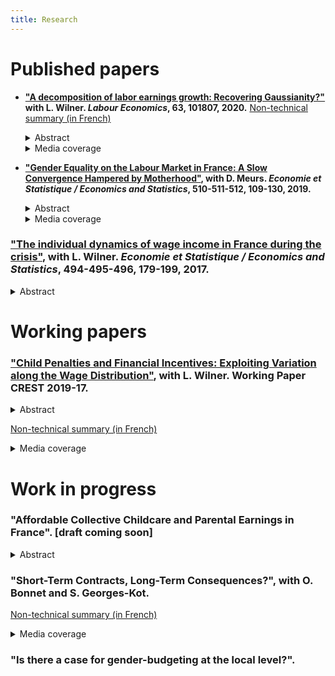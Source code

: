 ```yaml
--- 
title: Research
---
```


# Published papers

* **["A decomposition of labor earnings growth: Recovering Gaussianity?"](https://www.sciencedirect.com/science/article/pii/S0927537120300130) with L. Wilner. *Labour Economics*, 63, 101807, 2020.** [Non-technical summary (in French)](https://www.insee.fr/fr/statistiques/3364555)
    <details>
      <summary>Abstract</summary>
            Recent works have concluded that labor earnings dynamics exhibit non-Gaussian and nonlinear features. We argue in this paper that this finding is mainly due to volatility in working time. Using a non-parametric approach, we find from French data that changes in labor earnings exhibit strong asymmetry and high peakedness. However, after decomposing labor earnings growth into growth in wages and working time, deviations from Gaussianity stem from changes in working time. The nonlinearity of earnings dynamics is also mostly driven by working time dynamics at the extensive margin.
    </details>

  <details>
    <summary>Media coverage</summary>
  
    <a href="https://bfmbusiness.bfmtv.com/observatoire/un-salarie-gagne-4-fois-plus-a-40-ans-qu-a-25-ans-1001513.html">BFMTV</a>, 
    <a href="https://www.lefigaro.fr/economie/le-scan-eco/dessous-chiffres/2016/07/05/29006-20160705ARTFIG00265-votre-salaire-evolue-t-il-normalement.php">Le Figaro</a>.
  </details>
  <p></p>

* **["Gender Equality on the Labour Market in France: A Slow Convergence Hampered by Motherhood"](https://www.insee.fr/en/statistiques/4253144?sommaire=4253180), with D. Meurs. *Economie et Statistique / Economics and Statistics*, 510-511-512, 109-130, 2019.**
    <details>
        <summary>Abstract</summary>
            In France since the 1970s, the growth in labour force has been driven largely by that of women’s participation in the labour market and the fact that they interrupt their careers less often after motherhood. Their level of education has also risen considerably, and they have, on average, been more highly educated than men since the 1990s. But these developments did not result in reducing the gender pay gap to what might have been expected: the average hourly wage gap in the private sector has remained around 20% since the mid-1990s. In this average gap, the share explained by differences in human capital (education, experience) was cancelled out and even reversed between 1968 and 2015. The persistence of the wage gap now appears to be mainly linked to the consequences of motherhood. A child’s arrival causes mothers a loss of annual income largely due to adjustments in their working time. This penalty is higher for mothers whose wages are at the bottom of the wage distribution.
    </details>

    <details>
        <summary>Media coverage</summary>
            <a href="https://blogs.alternatives-economiques.fr/anota/2020/05/05/la-biologie-explique-t-elle-les-inegalites-salariales-entre-hommes-et-femmes">Alternatives Économiques</a>,
    <a href="https://www.la-croix.com/Economie/France/Comment-reduire-inegalites-2019-08-27-1201043464">La Croix</a>,
    <a href="https://www.lesechos.fr/idees-debats/livres/linsee-scrute-50-ans-de-la-vie-des-francais-1159970">Les Échos</a>.
    </details>

<p></p>

### ["The individual dynamics of wage income in France during the crisis"](https://www.insee.fr/en/statistiques/3135092?sommaire=3135112), with L. Wilner. *Economie et Statistique / Economics and Statistics*,  494-495-496, 179-199, 2017.

<details>
  <summary>Abstract</summary>
  
The uncertain nature of future income limits the ability of agents to smooth their consumption over time. Variation in this uncertainty can thus bring about variation in well-being. We study the evolutions of the uncertainty on wage income in France before and over the course of the crisis of 2008 drawing on longitudinal administrative data. Using a non‑parametric method, we estimate the magnitude and form of this uncertainty and show that they depend on past wage income. This uncertainty is broken down into wage and working time, and according to the mobility of the wage earners. During the crisis, the magnitude of this uncertainty on future wage income increases slightly, and its downward asymmetry is stronger at both ends of the wage income scale: with this uncertainty, unfavourable evolutions have a bigger impact during the crisis than in the preceding period. This is explained by a heightened probability of unfavourable individual evolutions in terms of working time for the lowest‑paid workers, and in terms of wage for the highest-paid. Mobility is more frequent during the crisis but the uncertainty associated with it is lower than over the preceding years.
</details>

<p></p>

# Working papers

### ["Child Penalties and Financial Incentives: Exploiting Variation along the Wage Distribution"](http://crest.science/RePEc/wpstorage/2019-17.pdf), with L. Wilner. Working Paper CREST 2019-17.

<details>
  <summary>Abstract</summary>
  
We relate women's labor earnings losses due to motherhood to their pre-childbirth rank in the distribution of hourly wages. Using French administrative data, we show that these "child penalties" decrease steeply along the distribution; by contrast, the related hourly wage losses are fairly homogeneous. Low-wage mothers leave the labor market or reduce their working hours more frequently; the magnitude of such responses is monotonic along the distribution. This empirical evidence highlights the contribution of financial incentives to the child penalty.
</details>

<p></p>

[Non-technical summary (in French)](https://insee.fr/fr/statistiques/4226475)

<details>
  <summary>Media coverage</summary>
  
<a href="https://www.alternatives-economiques.fr/faut-travailler-faire-plaisir-a-entourage/00090661">
Alternatives Économiques</a>,
<a href="https://www.bfmtv.com/economie/comment-l-arrivee-d-un-enfant-accroit-les-differences-salariales-entre-hommes-et-femmes-1784408.html">
BFMTV</a>,
<a href="https://www.challenges.fr/femmes/cinq-ans-apres-l-arrivee-d-un-enfant-les-meres-perdent-25-de-leurs-revenus-salariaux_679076">
Challenges</a>,
<a href="https://www.cnews.fr/france/2019-10-10/selon-une-etude-de-linsee-larrivee-dun-enfant-pese-sur-le-salaire-des-meres">
CNews</a>,
<a href="https://www.cosmopolitan.fr/avoir-un-enfant-fait-baisser-le-salaire-de-la-femme-mais-pas-celui-de-l-homme,2033497.asp">
Cosmopolitan</a>,
<a href="https://www.dna.fr/magazine-lifestyle/2019/12/08/le-regret-d-etre-mere-un-tabou-difficile-a-briser">
Dernières Nouvelles d'Alsace</a>,
<a href="https://www.francetvinfo.fr/economie/emploi/carriere/vie-professionnelle/emploi-des-femmes/avoir-un-enfant-fait-baisser-les-salaires-des-femmes-selon-l-insee_3654475.html">
France 2</a>,
<a href="https://www.francetvinfo.fr/economie/emploi/carriere/vie-professionnelle/emploi-des-femmes/l-arrivee-d-un-enfant-pese-sur-le-salaire-des-meres-rarement-celui-des-peres-selon-l-insee_3653423.html">
France Info</a>,
<a href="https://www.franceinter.fr/quand-les-enfants-naissent-les-salaires-des-femmes-baissent">
France Inter</a>,
<a href="https://www.glamourparis.com/societe/travail/articles/larrivee-dun-enfant-ferait-baisser-le-salaire-des-femmes-mais-pas-celui-des-hommes/77278">
Glamour</a>,
<a href="https://lentreprise.lexpress.fr/actualites/1/actualites/l-arrivee-d-un-enfant-pese-sur-le-salaire-des-meres-rarement-des-peres-insee_2102653.html">
L'Express</a>,
<a href="https://www.humanite.fr/inegalites-femmes-hommes-la-double-peine-des-travailleuses-pauvres-678544">
L'Humanité</a>,
<a href="https://www.linfodurable.fr/larrivee-dun-enfant-pese-sur-le-salaire-des-meres-rarement-des-peres-insee-14163">
L'info durable</a>,
<a href="https://www.lefigaro.fr/social/l-arrivee-d-un-enfant-penalise-les-femmes-salariees-20191010">
Le Figaro</a>,
<a href="https://www.lejdd.fr/Societe/salaire-5-chiffres-pour-comprendre-les-inegalites-entre-les-femmes-et-les-hommes-3929518">
Le Journal du Dimanche</a>,
<a href="https://www.lemonde.fr/economie/article/2019/10/15/la-parite-homme-femme-progresse-trop-lentement-en-europe_6015567_3234.html">
Le Monde</a>,
<a href="https://www.monde-diplomatique.fr/mav/168/FILLIEULE/61023">
Le Monde Diplomatique</a>,
<a href="https://www.lesechos.fr/economie-france/social/comment-larrivee-dun-enfant-impacte-la-trajectoire-professionnelle-des-femmes-1139055">
Les Échos</a>,
<a href="http://www.leparisien.fr/societe/5-ans-apres-l-arrivee-d-un-enfant-les-femmes-ont-perdu-un-quart-de-leurs-revenus-10-10-2019-8170560.php">
Le Parisien</a>,
<a href="https://www.mieuxvivre-votreargent.fr/vie-pratique/salaire/2019/10/11/cinq-ans-apres-larrivee-dun-enfant-les-femmes-perdent-un-quart-de-leur-salaire/">
Mieux Vivre</a>,
<a href="https://www.ouest-france.fr/societe/egalite-hommes-femmes/l-arrivee-d-un-enfant-impacte-davantage-le-salaire-des-meres-que-celui-des-peres-6558318">
Ouest France</a>,
<a href="https://www.scienceshumaines.com/le-premier-enfant-un-frein-salarial-pour-les-meres_fr_41810.html">
Sciences Humaines</a>.
</details>

<p></p>

# Work in progress

### "Affordable Collective Childcare and Parental Earnings in France". \[draft coming soon\]

<details>
  <summary>Abstract</summary>
  
Combining several administrative registers, I investigate the effect of affordable collective childcare on parents' labor outcomes in France between 2007 and 2015. My approach relies on the staggered expansion of heavily subsidized childcare institutions across municipalities. Increases in the provision of affordable childcare did not lead to any substantial change in the labor outcomes of parents and did not affect the take-up of paid parental leave. I provide additional evidence that these affordable childcare expansions crowded out other, more costly, formal childcare solutions. This suggests that these expansions mostly subsidize affluent families who would have otherwise resorted to individualized childcare.
</details>

<p></p>

### "Short-Term Contracts, Long-Term Consequences?", with O. Bonnet and S. Georges-Kot.

[Non-technical summary (in French)](https://www.insee.fr/fr/statistiques/4183052?sommaire=4182950)

<details>
  <summary>Media coverage</summary>

<a href="https://www.20minutes.fr/economie/2554827-20190702-cdd-vraiment-tremplin-vers-cdi-vers-belle-carriere">
20 Minutes</a>,
<a href="https://www.bfmtv.com/economie/contrats-courts-un-premier-pas-vers-un-cdi-ou-un-piege-a-precaires-1724102.html">
BFMTV</a>,
<a href="https://www.challenges.fr/emploi/les-contrats-courts-sont-ils-enferment-ils-dans-la-precarite_662081">
Challenges</a>,
<a href="https://www.francetvinfo.fr/economie/emploi/emploi-le-cdd-ne-debouche-pas-forcement-sur-le-cdi_3519703.html">
France 3</a>,
<a href="https://www.francebleu.fr/infos/economie-social/moins-d-un-cdd-sur-deux-mene-a-un-cdi-selon-l-insee-1562125248">
France Bleu</a>,
<a href="https://www.franceinter.fr/les-contrats-precaires-ont-de-plus-en-plus-de-mal-a-se-trouver-une-place-dans-le-marche-du-travail">
France Inter</a>,
<a href="https://lentreprise.lexpress.fr/rh-management/recrutement/cdd-des-chiffres-explosifs_2087447.html">
L'Express</a>,
<a href="https://www.la-croix.com/Economie/Social/jeunes-contrat-court-tremplin-vers-lemploi-2019-07-02-1201032894">
La Croix</a>,
<a href="https://www.latribune.fr/economie/france/a-peine-1-salarie-sur-2-en-cdd-est-en-cdi-sept-ans-plus-tard-822433.html">
La Tribune</a>,
<a href="https://www.lefigaro.fr/decideurs/les-contrats-courts-juges-comme-precaires-facilitent-aussi-l-insertion-professionnelle-20190706">
Le Figaro</a>,
<a href="https://www.lesechos.fr/economie-france/social/contrats-courts-linsee-accredite-la-these-de-la-trappe-a-precarite-1035069">
Les Échos</a>,
<a href="https://www.liberation.fr/france/2019/07/02/chomage-disette-salariale-le-difficile-parcours-professionnel-des-cdd_1737517">
Libération</a>,
<a href="http://rebondir.fr/actualites-emploi/les-contrats-a-duree-limitee-entre-tremplins-pour-une-carriere-et-trappes-a-precarite-insee-02072019">
Rebondir</a>.
</details>

<p></p>

### "Is there a case for gender-budgeting at the local level?".
